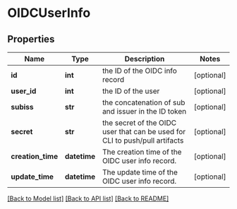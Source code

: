 # OIDCUserInfo

## Properties
Name | Type | Description | Notes
------------ | ------------- | ------------- | -------------
**id** | **int** | the ID of the OIDC info record | [optional] 
**user_id** | **int** | the ID of the user | [optional] 
**subiss** | **str** | the concatenation of sub and issuer in the ID token | [optional] 
**secret** | **str** | the secret of the OIDC user that can be used for CLI to push/pull artifacts | [optional] 
**creation_time** | **datetime** | The creation time of the OIDC user info record. | [optional] 
**update_time** | **datetime** | The update time of the OIDC user info record. | [optional] 

[[Back to Model list]](../README.md#documentation-for-models) [[Back to API list]](../README.md#documentation-for-api-endpoints) [[Back to README]](../README.md)



